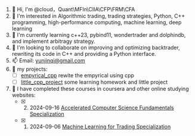 1.  👋 Hi, I'm @cloud，Quant\MFIn\CIIA\CFP\FRM\CFA
2. 👀 I'm interested in Algorithmic trading, trading strategies, Python, C++ programming, high-performance computing, machine learning, deep learning
3. 🌱 I'm currently learning c++23, pybind11, wondertrader and dolphindb, and implement arbitragy strategy.
4. 💞️ I'm looking to collaborate on improving and optimizing backtrader, rewriting its code in C++ and providing a Python interface.
5. 📫 Email: yunjinqi@gmail.com
6. 👋 my projects:
     - [ ] [empyrical_cpp](https://github.com/cloudQuant/empyrical_cpp.git) rewite the empyrical using cpp
     - [ ]  [little_cpp_project](https://github.com/cloudQuant/cpp_little_project) some learning homework and little project
8. 👋 I have completed these courses in coursera and other online studying websites:
    - [x]  2. 2024-09-16  [Accelerated Computer Science Fundamentals Specialization](https://coursera.org/share/7027c9eaa094b85d7f663688de449129)
    - [x]  1. 2024-09-06  [Machine Learning for Trading Specialization](https://www.coursera.org/account/accomplishments/specialization/RNFCA5DF7F7P) 
    
    
   


